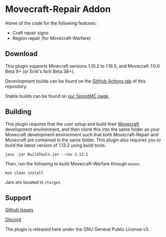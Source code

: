 # Movecraft-Repair Addon

Home of the code for the following features:
 - Craft repair signs
 - Region repair (for Movecraft-Warfare)
 
 ## Download

This plugin supports Minecraft versions 1.10.2 to 1.16.5, and Movecraft 7.0.0 Beta 9+ (or Eirik's fork Beta 38+).

Devevlopment builds can be found on the [GitHub Actions tab](https://github.com/APDevTeam/Movecraft-Repair/actions) of this repository.

Stable builds can be found on [our SpigotMC page](tbd).

## Building
This plugin requires that the user setup and build their [Movecraft](https://github.com/APDevTeam/Movecraft) development environment, and then clone this into the same folder as your Movecraft development environment such that both Movecraft-Repair and Movecraft are contained in the same folder.
This plugin also requires you to build the latest version of 1.13.2 using build tools.

```
java -jar BuildTools.jar --rev 1.13.2
```

Then, run the following to build Movecraft-Warfare through `maven`.
```
mvn clean install
```
Jars are located in `/target`.


## Support
[Github Issues](https://github.com/APDevTeam/Movecraft-Repair/issues)

[Discord](http://bit.ly/JoinAP-Dev)

The plugin is released here under the GNU General Public License v3.
